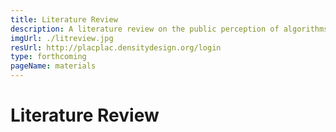 ```yaml
---
title: Literature Review
description: A literature review on the public perception of algorithms 
imgUrl: ./litreview.jpg
resUrl: http://placplac.densitydesign.org/login
type: forthcoming
pageName: materials
---
```


# Literature Review

